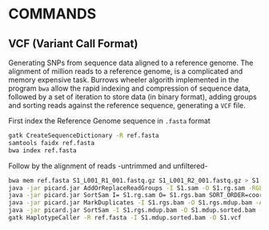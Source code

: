 # COMMANDS

## VCF (Variant Call Format) 
Generating SNPs from sequence data aligned to a reference genome. The alignment of million reads to a reference genome, is a complicated and memory expensive task. Burrows wheeler algorith implemented in the program `bwa` allow the rapid indexing and compression of sequence data, followed by a set of iteration to store data (in binary format), adding groups and sorting reads against the reference sequence, generating a `VCF` file. 

First index the Reference Genome sequence in `.fasta` format
```bash
gatk CreateSequenceDictionary -R ref.fasta
samtools faidx ref.fasta
bwa index ref.fasta
```
Follow by the alignment of reads -untrimmed and unfiltered-
```bash
bwa mem ref.fasta S1_L001_R1_001.fastq.gz S1_L001_R2_001.fastq.gz > S1.sam
java -jar picard.jar AddOrReplaceReadGroups -I S1.sam -O S1.rg.sam -RGLB S1 -RGPL Illumina -RGPU S1 -RGSM S1
java -jar picard.jar SortSam I= S1.rg.sam O= S1.rgs.bam SORT_ORDER=coordinate CREATE_INDEX=true
java -jar picard.jar MarkDuplicates -I S1.rgs.bam -O S1.rgs.mdup.bam -ASSUME_SORT_ORDER coordinate -M S1_mdup_metrics.txt
java -jar picard.jar SortSam -I S1.rgs.mdup.bam -O S1.mdup.sorted.bam -SORT_ORDER coordinate -CREATE_INDEX true
gatk HaplotypeCaller -R ref.fasta -I S1.mdup.sorted.bam -O S1.vcf  
```
